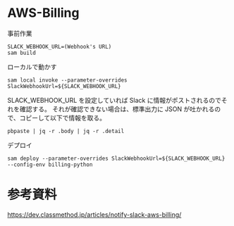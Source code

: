# AWS-Billing

事前作業

```
SLACK_WEBHOOK_URL=(Webhook's URL)
sam build
```

ローカルで動かす

```
sam local invoke --parameter-overrides SlackWebhookUrl=${SLACK_WEBHOOK_URL}
```

SLACK_WEBHOOK_URL を設定していれば Slack に情報がポストされるのでそれを確認する。
それが確認できない場合は、標準出力に JSON が吐かれるので、コピーして以下で情報を取る。

```
pbpaste | jq -r .body | jq -r .detail
```

デプロイ

```
sam deploy --parameter-overrides SlackWebhookUrl=${SLACK_WEBHOOK_URL} --config-env billing-python
```

# 参考資料

https://dev.classmethod.jp/articles/notify-slack-aws-billing/
